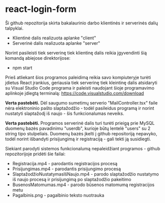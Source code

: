 # react-login-form

Ši github repozitorija skirta bakalaurinio darbo klientinės ir serverinės dalių talpyklai.

* Klientinė dalis realizuota aplanke "client"
* Serverinė dalis realizuota aplanke "server"

Norint pasileisti tiek serverinę tiek klientinę dalis reikia įgyvendinti šią komandą abiejose direktorijose:
* npm start

Prieš atliekant šios programos paleidimą reikia savo kompiuteryje turėti įdietus React įrankius, geriausia tiek serverinę tiek kleintinę dalis atsidaryti su Visual Studio Code programa ir paleisti naudojant šioje programavimo aplinkoje įdiegtą terminalą: https://code.visualstudio.com/download

**Verta pastebėti.** Dėl saugumo sumetimų serverio "MailController.tsx" faile nėra elektroninio pašto slaptažodžio - todėl pasileidus programą ir norint nustatyti slaptažodį iš naujo - šis funkcionalumas neveiks.

**Verta pastebėti.** Programos serverinė dalis turi turėti prieigą prie MySQL duomenų bazės pavadinimu "userdb", kurioje būtų lentelė "users" su 2 string tipo stulpeliais. Duomenų bazės įkelti į github repositoriją nepavyko, todėl norint išbandyti prisijungimą ir registraciją - gali tekti ją susidiegti. 

Siekiant parodyti sistemos funkcionalumą nepaleidžiant programos - github repozitorijoje pridėti šie failai:
* Registracija.mp4 - parodantis registracijos procesą
* Prisijungimas.mp4 - parodantis prisijungimo procesą
* SlaptažodžioNustatymasIšNaujo.mp4 - parodo slaptažodžio nustatymo iš naujo procesą ir prisijungimą po slaptažodžio pakeitimo
* BusenosMatomumas.mp4 - parodo būsenos matomumą registracijos metu
* Pagalbinis.png - pagalbinio teksto nuotrauka
